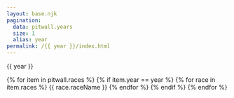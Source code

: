 ```yaml
---
layout: base.njk
pagination:
  data: pitwall.years
  size: 1
  alias: year
permalink: /{{ year }}/index.html
---
```

{{ year }}

{% for item in pitwall.races %}
{% if item.year == year %}
{% for race in item.races %}
{{ race.raceName }}
{% endfor %}
{% endif %}
{% endfor %}